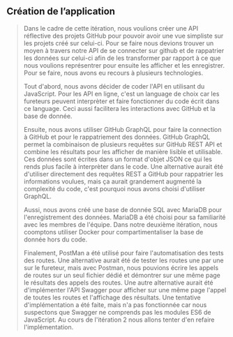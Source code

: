 ## Création de l’application
>Dans le cadre de cette itération, nous voulions créer une API réflective des projets GitHub pour pouvoir avoir une vue simpliste sur les projets créé sur celui-ci. Pour se faire nous devions trouver un moyen à travers notre API de se connecter sur github et de rappatrier les données sur celui-ci afin de les transformer par rapport à ce que nous voulions représentrer pour ensuite les afficher et les enregistrer. Pour se faire, nous avons eu recours à plusieurs technologies.
>
>Tout d'abord, nous avons décider de coder l'API en utilisant du JavaScript. Pour les API en ligne, c'est un language de choix car les fureteurs peuvent interprèter et faire fonctionner du code écrit dans ce language. Ceci aussi facilitera les interactions avec GitHub et la base de donnée. 
>
>Ensuite, nous avons utiliser GitHub GraphQL pour faire la connection à GitHub et pour le rappatriement des données. GitHub GraphQL permet la combinaison de plusieurs requêtes sur GitHub REST API et combine les résultats pour les afficher de manière lisible et utilisable. Ces données sont écrites dans un format d'objet JSON ce qui les rends plus facile à interprèter dans le code. Une alternative aurait été d'utiliser directement des requêtes REST a GitHub pour rappatrier les informations voulues, mais ça aurait grandement augmenté la complexité du code, c'est pourquoi nous avons choisi d'utiliser GraphQL.
>
>Aussi, nous avons créé une base de donnée SQL avec MariaDB pour l'enregistrement des données. MariaDB a été choisi pour sa familiarité avec les membres de l'équipe. Dans notre deuxième itération, nous coomptons utiliser Docker pour compartimentaliser la base de donnée hors du code.
>
>Finalement, PostMan a été utilisé pour faire l'automatisation des tests des routes. Une alternative aurait été de tester les routes une par une sur le fureteur, mais avec Postman, nous pouvions écrire les appels de routes sur un seul fichier dédié et démontrer sur une même page le résultats des appels des routes. Une autre alternative aurait été d'implémenter l'API Swagger pour afficher sur une même page l'appel de toutes les routes et l'affichage des résultats. Une tentative d'implémentation a été faite, mais n'a pas fonctionnée car nous suspectons que Swagger ne comprends pas les modules ES6 de JavaScript. Au cours de l'itération 2 nous allons tenter d'en refaire l'implémentation.